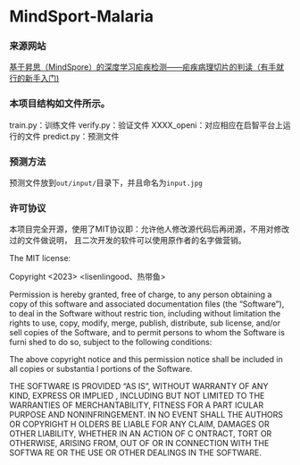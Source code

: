 # MindSport-Malaria

### 来源网站
[基于昇思（MindSpore）的深度学习疟疾检测——疟疾病理切片的判读（有手就行的新手入门)](https://zhuanlan.zhihu.com/p/670851142)

### 本项目结构如文件所示。
train.py：训练文件
verify.py：验证文件
XXXX_openi：对应相应在启智平台上运行的文件
predict.py：预测文件

### 预测方法
预测文件放到```out/input/```目录下，并且命名为```input.jpg```

### 许可协议
本项目完全开源，使用了MIT协议即：允许他人修改源代码后再闭源，不用对修改过的文件做说明，
且二次开发的软件可以使用原作者的名字做营销。

The MIT license:

Copyright <2023> <lisenlingood、热带鱼>

Permission is hereby granted, free of charge, to any person obtaining a copy of this software
 and associated documentation files (the “Software”), to deal in the Software without restric
tion, including without limitation the rights to use, copy, modify, merge, publish, distribute, sub
license, and/or sell copies of the Software, and to permit persons to whom the Software is furni
shed to do so, subject to the following conditions:

The above copyright notice and this permission notice shall be included in all copies or substantia
l portions of the Software.

THE SOFTWARE IS PROVIDED “AS IS”, WITHOUT WARRANTY OF ANY KIND, EXPRESS OR IMPLIED
, INCLUDING BUT NOT LIMITED TO THE WARRANTIES OF MERCHANTABILITY, FITNESS FOR A PART
ICULAR PURPOSE AND NONINFRINGEMENT. IN NO EVENT SHALL THE AUTHORS OR COPYRIGHT H
OLDERS BE LIABLE FOR ANY CLAIM, DAMAGES OR OTHER LIABILITY, WHETHER IN AN ACTION OF C
ONTRACT, TORT OR OTHERWISE, ARISING FROM, OUT OF OR IN CONNECTION WITH THE SOFTWA
RE OR THE USE OR OTHER DEALINGS IN THE SOFTWARE.